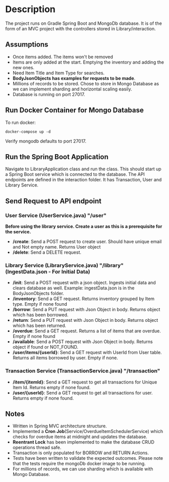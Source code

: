 # Description
The project runs on Gradle Spring Boot and MongoDb database. It is of the form of an MVC project with the controllers
stored in Library/interaction.

## Assumptions
* Once items added. The items won't be removed
* Items are only added at the start. Emptying the inventory and adding the new ones.
* Need Item Title and Item Type for searches.
* **BodyJsonObjects has examples for requests to be made**.
* Millions of records to be stored. Chose to store in Mongo Database as we can implement sharding and horizontal scaling easily.
* Database is running on port 27017.

## Run Docker Container for Mongo Database
To run docker:
```
docker-compose up -d
``` 
Verify mongodb defaults to port 27017.

## Run the Spring Boot Application
Navigate to LibraryApplication class and run the class. This should start up
a Spring Boot service which is connected to the database. The API endpoints are
defined in the interaction folder. It has Transaction, User and Library Service.

## Send Request to API endpoint
### User Service (UserService.java) "/user"
**Before using the library service. Create a user as this is a prerequisite for the service.**
* **/create**: Send a POST request to create user. Should have unique email and Not empty name. Returns User object
* **/delete**: Send a DELETE request.

### Library Service (LibraryService.java) "/library" (IngestData.json - For Initial Data)
* **/init**: Send a POST request with a json object. Ingests initial data and clears database as well. Example: ingestData.json is in the BodyJsonObjects folder.
* **/inventory**: Send a GET request. Returns inventory grouped by Item type. Empty if none found
* **/borrow**: Send a PUT request with Json Object in body. Returns object which has been borrowed. 
* **/return**: Send a PUT request with Json Object in body. Returns object which has been returned.
* **/overdue**: Send a GET request. Returns a list of items that are overdue. Empty if none found
* **/available**: Send a POST request with Json Object in body. Returns object if found or NOT_FOUND.
* **/user/items/{userId}**: Send a GET request with UserId from User table. Returns all items borrowed by user. Empty if none.

### Transaction Service (TransactionService.java) "/transaction"
* **/item/{itemId}**: Send a GET request to get all transactions for Unique Item Id. Returns empty if none found.
* **/user/{userId}**: Send a GET request to get all transactions for user. Returns empty if none found.

## Notes
* Written in Spring MVC architecture structure.
* Implemented a **Cron Job**(Service/OverdueItemSchedulerService) which checks for overdue items at midnight and updates the database.
* **Reentrant Lock** has been implemented to make the database CRUD operations thread safe.
* Transaction is only populated for BORROW and RETURN Actions.
* Tests have been written to validate the expected outcomes. Please note that the tests require the mongoDb docker image to be running.
* For millions of records, we can use sharding which is available with Mongo Database.